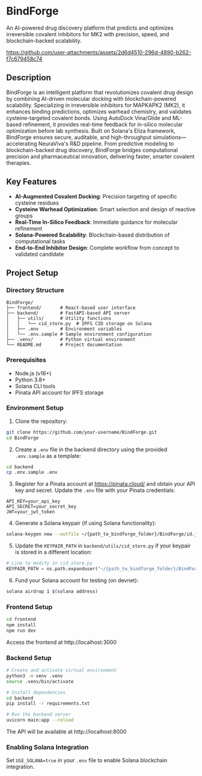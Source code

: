 # BindForge

An AI-powered drug discovery platform that predicts and optimizes irreversible covalent inhibitors for MK2 with precision, speed, and blockchain-backed scalability.

https://github.com/user-attachments/assets/2d6d4510-296d-4890-b262-f7c679458c74

## Description

BindForge is an intelligent platform that revolutionizes covalent drug design by combining AI-driven molecular docking with blockchain-powered scalability. Specializing in irreversible inhibitors for MAPKAPK2 (MK2), it enhances binding predictions, optimizes warhead chemistry, and validates cysteine-targeted covalent bonds. Using AutoDock Vina/Glide and ML-based refinement, it provides real-time feedback for in-silico molecular optimization before lab synthesis. Built on Solana's Eliza framework, BindForge ensures secure, auditable, and high-throughput simulations—accelerating NeuraViva's R&D pipeline. From predictive modeling to blockchain-backed drug discovery, BindForge bridges computational precision and pharmaceutical innovation, delivering faster, smarter covalent therapies.

## Key Features

- **AI-Augmented Covalent Docking**: Precision targeting of specific cysteine residues
- **Cysteine Warhead Optimization**: Smart selection and design of reactive groups
- **Real-Time In-Silico Feedback**: Immediate guidance for molecular refinement
- **Solana-Powered Scalability**: Blockchain-based distribution of computational tasks
- **End-to-End Inhibitor Design**: Complete workflow from concept to validated candidate

## Project Setup

### Directory Structure

```
BindForge/
├── frontend/       # React-based user interface
├── backend/        # FastAPI-based API server
│   ├── utils/      # Utility functions
│   │   └── cid_store.py  # IPFS CID storage on Solana
│   ├── .env        # Environment variables
│   └── .env.sample # Sample environment configuration
├── .venv/          # Python virtual environment
└── README.md       # Project documentation
```

### Prerequisites

- Node.js (v16+)
- Python 3.8+
- Solana CLI tools
- Pinata API account for IPFS storage

### Environment Setup

1. Clone the repository:

```bash
git clone https://github.com/your-username/BindForge.git
cd BindForge
```

2. Create a `.env` file in the backend directory using the provided `.env.sample` as a template:

```bash
cd backend
cp .env.sample .env
```

3. Register for a Pinata account at https://pinata.cloud/ and obtain your API key and secret.
   Update the `.env` file with your Pinata credentials:

```
API_KEY=your_api_key
API_SECRET=your_secret_key
JWT=your_jwt_token
```

4. Generate a Solana keypair (if using Solana functionality):

```bash
solana-keygen new --outfile ~/{path_to_bindforge_folder}/BindForge/id.json
```

5. Update the `KEYPAIR_PATH` in `backend/utils/cid_store.py` if your keypair is stored in a different location:

```python
# Line to modify in cid_store.py
KEYPAIR_PATH = os.path.expanduser("~/{path_to_bindforge_folder}/BindForge/id.json")  # Update with your path
```

6. Fund your Solana account for testing (on devnet):

```bash
solana airdrop 1 $(solana address)
```

### Frontend Setup

```bash
cd frontend
npm install
npm run dev
```

Access the frontend at http://localhost:3000

### Backend Setup

```bash
# Create and activate virtual environment
python3 -m venv .venv
source .venv/bin/activate

# Install dependencies
cd backend
pip install -r requirements.txt

# Run the backend server
uvicorn main:app --reload
```

The API will be available at http://localhost:8000

### Enabling Solana Integration

Set `USE_SOLANA=true` in your `.env` file to enable Solana blockchain integration.
